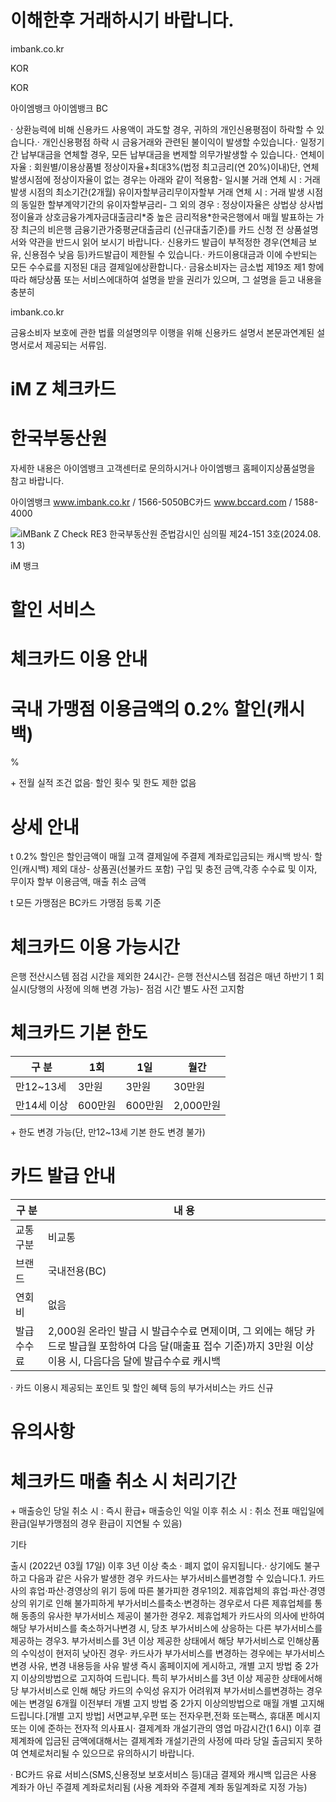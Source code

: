 이해한후 거래하시기 바랍니다.
================


imbank.co.kr


KOR


KOR


아이엠뱅크 아이엠뱅크 BC


· 상환능력에 비해 신용카드 사용액이 과도할 경우, 귀하의 개인신용평점이 하락할 수 있습니다.· 개인신용평점 하락 시 금융거래와 관련된 불이익이 발생할 수있습니다.· 일정기간 납부대금을 연체할 경우, 모든 납부대금을 변제할 의무가발생할 수 있습니다.· 연체이자율 : 회원별/이용상품별 정상이자율\+최대3%(법정 최고금리(연 20%)이내)단, 연체 발생시점에 정상이자율이 없는 경우는 아래와 같이 적용함\- 일시불 거래 연체 시 : 거래 발생 시점의 최소기간(2개월) 유이자할부금리무이자할부 거래 연체 시 : 거래 발생 시점의 동일한 할부계약기간의 유이자할부금리\- 그 외의 경우 : 정상이자율은 상법상 상사법정이율과 상호금융가계자금대출금리\*중 높은 금리적용\*한국은행에서 매월 발표하는 가장 최근의 비은행 금융기관가중평균대출금리 (신규대출기준)를 카드 신청 전 상품설명서와 약관을 반드시 읽어 보시기 바랍니다.· 신용카드 발급이 부적정한 경우(연체금 보유, 신용점수 낮음 등)카드발급이 제한될 수 있습니다.· 카드이용대금과 이에 수반되는 모든 수수료를 지정된 대금 결제일에상환합니다.· 금융소비자는 금소법 제19조 제1 항에 따라 해당상품 또는 서비스에대하여 설명을 받을 권리가 있으며, 그 설명을 듣고 내용을 충분히


imbank.co.kr


금융소비자 보호에 관한 법률 의설명의무 이행을 위해 신용카드 설명서 본문과연계된 설명서로서 제공되는 서류임.


iM Z 체크카드
=========


한국부동산원
======


자세한 내용은 아이엠뱅크 고객센터로 문의하시거나 아이엠뱅크 홈페이지상품설명을 참고 바랍니다.


아이엠뱅크 www.imbank.co.kr / 1566\-5050BC카드 www.bccard.com / 1588\-4000


![iMBank
Z
Check
RE3 한국부동산원](page_1_figure_1.png)
준법감시인 심의필 제24\-151 3호(2024\.08\. 1 3\)


iM 뱅크


할인 서비스
======


체크카드 이용 안내
==========


국내 가맹점 이용금액의 0\.2% 할인(캐시백)
==========================


%


\+ 전월 실적 조건 없음· 할인 횟수 및 한도 제한 없음


상세 안내
=====


t 0\.2% 할인은 할인금액이 매월 고객 결제일에 주결제 계좌로입금되는 캐시백 방식· 할인(캐시백) 제외 대상\- 상품권(선불카드 포함) 구입 및 충전 금액,각종 수수료 및 이자, 무이자 할부 이용금액, 매출 취소 금액


t 모든 가맹점은 BC카드 가맹점 등록 기준


체크카드 이용 가능시간
============


은행 전산시스템 점검 시간을 제외한 24시간\- 은행 전산시스템 점검은 매년 하반기 1 회 실시(당행의 사정에 의해 변경 가능)\- 점검 시간 별도 사전 고지함


체크카드 기본 한도
==========




| 구 분 | 1회 | 1일 | 월간 |
| --- | --- | --- | --- |
| 만12\~13세 | 3만원 | 3만원 | 30만원 |
| 만14세 이상 | 600만원 | 600만원 | 2,000만원 |


\+ 한도 변경 가능(단, 만12\~13세 기본 한도 변경 불가)


카드 발급 안내
========




| 구 분 | 내 용 |
| --- | --- |
| 교통구분 | 비교통 |
| 브랜드 | 국내전용(BC) |
| 연회비 | 없음 |
| 발급수수료 | 2,000원 온라인 발급 시 발급수수료 면제이며, 그 외에는 해당 카드로 발급월 포함하여 다음 달(매출표 접수 기준)까지 3만원 이상 이용 시, 다음다음 달에 발급수수료 캐시백 |


· 카드 이용시 제공되는 포인트 및 할인 혜택 등의 부가서비스는 카드 신규


유의사항
====


체크카드 매출 취소 시 처리기간
=================


\+ 매출승인 당일 취소 시 : 즉시 환급\+ 매출승인 익일 이후 취소 시 : 취소 전표 매입일에 환급(일부가맹점의 경우 환급이 지연될 수 있음)


기타


출시 (2022년 03월 17일) 이후 3년 이상 축소 · 폐지 없이 유지됩니다.· 상기에도 불구하고 다음과 같은 사유가 발생한 경우 카드사는 부가서비스를변경할 수 있습니다.1\. 카드사의 휴업·파산·경영상의 위기 등에 따른 불가피한 경우1의2\. 제휴업체의 휴업·파산·경영상의 위기로 인해 불가피하게 부가서비스를축소·변경하는 경우로서 다른 제휴업체를 통해 동종의 유사한 부가서비스 제공이 불가한 경우2\. 제휴업체가 카드사의 의사에 반하여 해당 부가서비스를 축소하거나변경 시, 당초 부가서비스에 상응하는 다른 부가서비스를 제공하는 경우3\. 부가서비스를 3년 이상 제공한 상태에서 해당 부가서비스로 인해상품의 수익성이 현저히 낮아진 경우· 카드사가 부가서비스를 변경하는 경우에는 부가서비스 변경 사유, 변경 내용등을 사유 발생 즉시 홈페이지에 게시하고, 개별 고지 방법 중 2가지 이상의방법으로 고지하여 드립니다. 특히 부가서비스를 3년 이상 제공한 상태에서해당 부가서비스로 인해 해당 카드의 수익성 유지가 어려워져 부가서비스를변경하는 경우에는 변경일 6개월 이전부터 개별 고지 방법 중 2가지 이상의방법으로 매월 개별 고지해 드립니다.\[개별 고지 방법] 서면교부,우편 또는 전자우편,전화 또는팩스, 휴대폰 메시지또는 이에 준하는 전자적 의사표시· 결제계좌 개설기관의 영업 마감시간(1 6시) 이후 결제계좌에 입금된 금액에대해서는 결제계좌 개설기관의 사정에 따라 당일 출금되지 못하여 연체로처리될 수 있으므로 유의하시기 바랍니다.


· BC카드 유료 서비스(SMS,신용정보 보호서비스 등)대금 결제와 캐시백 입금은 사용 계좌가 아닌 주결제 계좌로처리됨 (사용 계좌와 주결제 계좌 동일계좌로 지정 가능)

